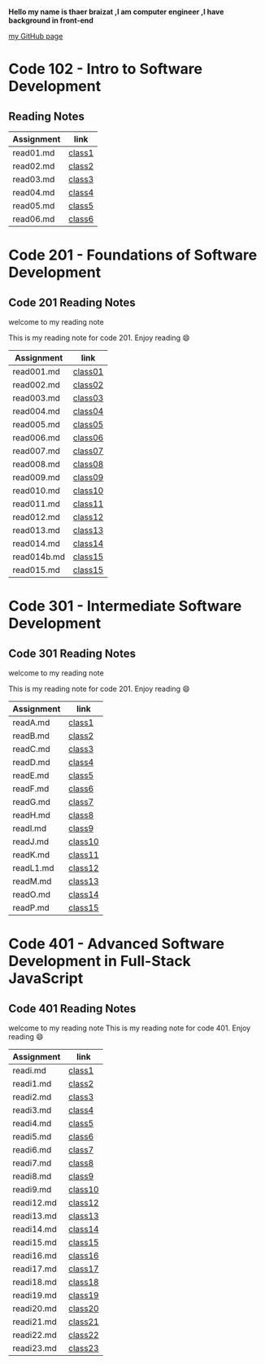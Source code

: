 
**Hello my name is thaer braizat ,I am computer engineer ,I have background in front-end**

 [my GitHub page](https://github.com/thaerbraizat)

# Code 102 - Intro to Software Development

## Reading Notes

|  Assignment |    link             |
| ----------- | -----------         |
|  read01.md  | [class1](read01.md) |
|  read02.md  | [class2](read02.md) |
|  read03.md  | [class3](read03.md) |
|  read04.md  | [class4](read04.md) |
|  read05.md  | [class5](read05.md) |
|  read06.md  | [class6](read06.md) |

# Code 201 - Foundations of Software Development

## Code 201 Reading Notes

welcome to my reading note

This is my reading note for code 201.
Enjoy reading 😄

|  Assignment |    link             |
| ----------- | -----------         |
|  read001.md  | [class01](read001.md) |
|  read002.md  | [class02](read002.md) |
|  read003.md  | [class03](read003.md) |
|  read004.md  | [class04](read004.md) |
|  read005.md  | [class05](read005.md) |
|  read006.md  | [class06](read006.md) |
|  read007.md  | [class07](read007.md) |
|  read008.md  | [class08](read008.md) |
|  read009.md  | [class09](read009.md) |
|  read010.md  | [class10](read010.md) |
|  read011.md  | [class11](read011.md) |
|  read012.md  | [class12](read012.md) |
|  read013.md  | [class13](read013.md) |
|  read014.md  | [class14](read014.md) |
|  read014b.md | [class15](read014b.md)|
|  read015.md  | [class15](read015.md) |

# Code 301 - Intermediate Software Development

## Code 301 Reading Notes

welcome to my reading note

This is my reading note for code 201.
Enjoy reading 😄

|  Assignment |    link             |
| ----------- | -----------         |
|  readA.md   | [class1](readA.md)  |
|  readB.md   | [class2](readB.md)  |
|  readC.md   | [class3](readC.md)  |
|  readD.md   | [class4](readD.md)  |
|  readE.md   | [class5](readE.md)  |
|  readF.md   | [class6](readF.md)  |
|  readG.md   | [class7](readG.md)  |
|  readH.md   | [class8](readH.md)  |
|  readI.md   | [class9](readI.md)  |
|  readJ.md   | [class10](readJ.md) |
|  readK.md   | [class11](readK.md) |
|  readL1.md  | [class12](readL1.md)|
|  readM.md   | [class13](readM.md) |
|  readO.md   | [class14](readO.md) |
|  readP.md   | [class15](readP.md) |

# Code 401 - Advanced Software Development in Full-Stack JavaScript

## Code 401 Reading Notes

welcome to my reading note
This is my reading note for code 401.
Enjoy reading 😄

|  Assignment |    link                |
| ----------- | ----------------       |
|  readi.md   | [class1](readi.md)     |
|  readi1.md  | [class2](readi1.md)    |
|  readi2.md  | [class3](readi2.md)    |
|  readi3.md  | [class4](readi3.md)    |
|  readi4.md  | [class5](readi4.md)    |
|  readi5.md  | [class6](readi5.md)    |
|  readi6.md  | [class7](readi6.md)    |
|  readi7.md  | [class8](readi7.md)    |
|  readi8.md  | [class9](readi8.md)    |
|  readi9.md  | [class10](readi9.md)   |
|  readi12.md | [class12](readi12.md)  |
|  readi13.md | [class13](readi13.md)  |
|  readi14.md | [class14](readi14.md)  |
|  readi15.md | [class15](readi15.md)  |
|  readi16.md | [class16](readi16.md)  |
|  readi17.md | [class17](readi17.md)  |
|  readi18.md | [class18](readi18.md)  |
|  readi19.md | [class19](readi19.md)  |
|  readi20.md | [class20](readi20.md)  |
|  readi21.md | [class21](readi21.md)  |
|  readi22.md | [class22](readi22.md)  |
|  readi23.md | [class23](readi23.md)  |
